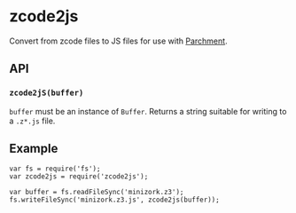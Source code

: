 # zcode2js

Convert from zcode files to JS files for use with [Parchment](https://github.com/curiousdannii/parchment).


## API

### `zcode2jS(buffer)`

`buffer` must be an instance of `Buffer`. Returns a string suitable for writing to a `.z*.js` file.

## Example
    var fs = require('fs');
    var zcode2js = require('zcode2js');

    var buffer = fs.readFileSync('minizork.z3');
    fs.writeFileSync('minizork.z3.js', zcode2js(buffer));
